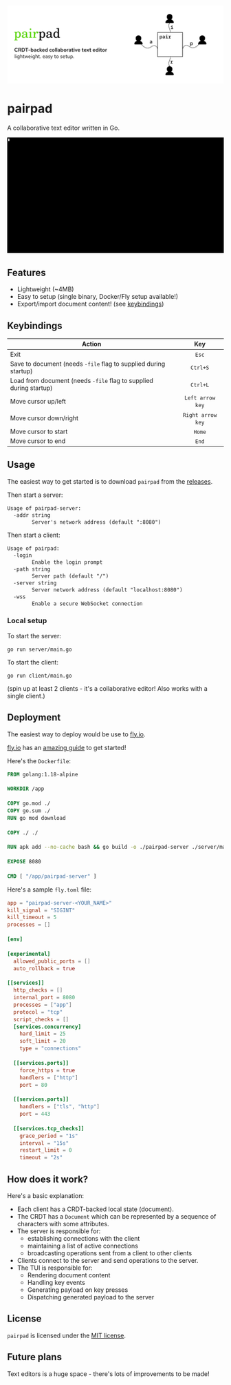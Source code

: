 ![pairpad banner](.github/assets/pairpad.png)

# pairpad

A collaborative text editor written in Go.

![Preview](.github/assets/demo.gif)

## Features

- Lightweight (~4MB)
- Easy to setup (single binary, Docker/Fly setup available!)
- Export/import document content! (see [keybindings](#keybindings))

## Keybindings

| Action         | Key |
|--------------|:-----:|
| Exit |  `Esc` |
| Save to document (needs `-file` flag to supplied during startup) |  `Ctrl+S` |
| Load from document (needs `-file` flag to supplied during startup) |  `Ctrl+L` |
| Move cursor up/left |  `Left arrow key` |
| Move cursor down/right |  `Right arrow key` |
| Move cursor to start |  `Home` |
| Move cursor to end |  `End` |

## Usage

The easiest way to get started is to download `pairpad` from the [releases](https://github.com/burntcarrot/pairpad/releases).

Then start a server:

```
Usage of pairpad-server:
  -addr string
        Server's network address (default ":8080")
```

Then start a client:

```
Usage of pairpad:
  -login
        Enable the login prompt
  -path string
        Server path (default "/")
  -server string
        Server network address (default "localhost:8080")
  -wss
        Enable a secure WebSocket connection
```

### Local setup

To start the server:

```
go run server/main.go
```

To start the client:

```
go run client/main.go
```

(spin up at least 2 clients - it's a collaborative editor! Also works with a single client.)

## Deployment

The easiest way to deploy would be use to [fly.io](https://fly.io/).

[fly.io](https://fly.io/) has an [amazing guide](https://fly.io/docs/hands-on/) to get started!

Here's the `Dockerfile`:

```Dockerfile
FROM golang:1.18-alpine

WORKDIR /app

COPY go.mod ./
COPY go.sum ./
RUN go mod download

COPY ./ ./

RUN apk add --no-cache bash && go build -o ./pairpad-server ./server/main.go

EXPOSE 8080

CMD [ "/app/pairpad-server" ]
```

Here's a sample `fly.toml` file:

```toml
app = "pairpad-server-<YOUR_NAME>"
kill_signal = "SIGINT"
kill_timeout = 5
processes = []

[env]

[experimental]
  allowed_public_ports = []
  auto_rollback = true

[[services]]
  http_checks = []
  internal_port = 8080
  processes = ["app"]
  protocol = "tcp"
  script_checks = []
  [services.concurrency]
    hard_limit = 25
    soft_limit = 20
    type = "connections"

  [[services.ports]]
    force_https = true
    handlers = ["http"]
    port = 80

  [[services.ports]]
    handlers = ["tls", "http"]
    port = 443

  [[services.tcp_checks]]
    grace_period = "1s"
    interval = "15s"
    restart_limit = 0
    timeout = "2s"
```

## How does it work?

Here's a basic explanation:

- Each client has a CRDT-backed local state (document).
- The CRDT has a `Document` which can be represented by a sequence of characters with some attributes.
- The server is responsible for:
  - establishing connections with the client
  - maintaining a list of active connections
  - broadcasting operations sent from a client to other clients
- Clients connect to the server and send operations to the server.
- The TUI is responsible for:
  - Rendering document content
  - Handling key events
  - Generating payload on key presses
  - Dispatching generated payload to the server

## License

`pairpad` is licensed under the [MIT license](LICENSE).

## Future plans

Text editors is a huge space - there's lots of improvements to be made!
